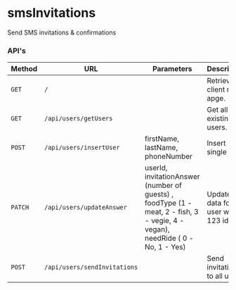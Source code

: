 # smsInvitations

Send SMS invitations &amp; confirmations

### API's

| Method  | URL                          | Parameters                                                                                                           | Description                       |
| ------- | ---------------------------- | ----------------------------------------------------------------------------------------                             | --------------------------------- |
| `GET`   | `/`                          |                                                                                                                      | Retrieve client main apge.        |
| `GET`   | `/api/users/getUsers`        |                                                                                                                      | Get all existing users.           |
| `POST`  | `/api/users/insertUser`      | firstName, lastName, phoneNumber                                                                                     | Insert single user.               |
| `PATCH` | `/api/users/updateAnswer`    | userId, invitationAnswer (number of guests) , foodType (1 - meat, 2 - fish, 3 - vegie, 4 - vegan), needRide ( 0 -No, 1 - Yes)  | Update data for user with 123 id. |
| `POST`  | `/api/users/sendInvitations` |                                                                                          | Send invitations to all users.    |
